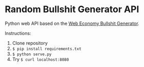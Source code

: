 Random Bullshit Generator API
=============================

Python web API based on the [Web Economy Bullshit Generator](http://www.dack.com/web/bullshit.html).

Instructions:

1. Clone repository
2. `$ pip install requirements.txt`
3. `$ python serve.py`
4. Try `$ curl localhost:8080`
